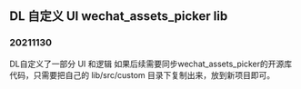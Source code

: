 ## DL 自定义 UI wechat_assets_picker lib

### 20211130
DL自定义了一部分 UI 和逻辑
如果后续需要同步wechat_assets_picker的开源库代码，只需要把自己的 lib/src/custom 目录下复制出来，放到新项目即可。